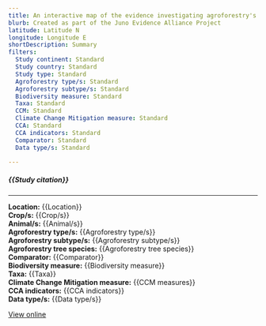 ```yaml
---
title: An interactive map of the evidence investigating agroforestry's role in biodiversity and climate change mitigation and adaptation in low- and middle- income countries
blurb: Created as part of the Juno Evidence Alliance Project
latitude: Latitude N
longitude: Longitude E
shortDescription: Summary
filters:
  Study continent: Standard 
  Study country: Standard 
  Study type: Standard
  Agroforestry type/s: Standard
  Agroforestry subtype/s: Standard
  Biodiversity measure: Standard
  Taxa: Standard
  CCM: Standard
  Climate Change Mitigation measure: Standard
  CCA: Standard
  CCA indicators: Standard
  Comparator: Standard
  Data type/s: Standard

---
```

##### {{Study citation}}

---

**Location:** {{Location}}\
**Crop/s:** {{Crop/s}}\
**Animal/s:** {{Animal/s}}\
**Agroforestry type/s:** {{Agroforestry type/s}}\
**Agroforestry subtype/s:** {{Agroforestry subtype/s}}\
**Agroforestry tree species:** {{Agroforestry tree species}}\
**Comparator:** {{Comparator}}\
**Biodiversity measure:** {{Biodiversity measure}}\
**Taxa:** {{Taxa}}\
**Climate Change Mitigation measure:** {{CCM measures}}\
**CCA indicators:** {{CCA indicators}}\
**Data type/s:** {{Data type/s}}

[View online]({{Hyperlink}})
